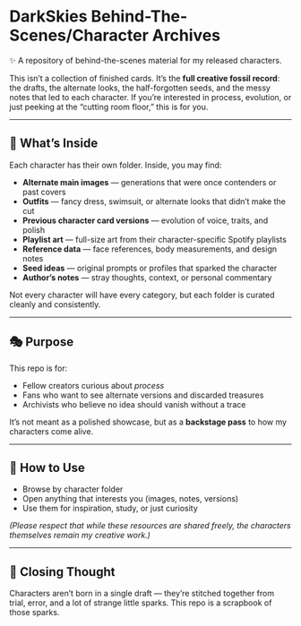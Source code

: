 # DarkSkies Behind-The-Scenes/Character Archives

✨ A repository of behind-the-scenes material for my released characters.

This isn’t  a collection of finished cards. It’s the **full creative fossil record**: the drafts, the alternate looks, the half-forgotten seeds, and the messy notes that led to each character. If you’re interested in process, evolution, or just peeking at the “cutting room floor,” this is for you.

---

## 📂 What’s Inside

Each character has their own folder. Inside, you may find:

* **Alternate main images** — generations that were once contenders or past covers
* **Outfits** — fancy dress, swimsuit, or alternate looks that didn’t make the cut
* **Previous character card versions** — evolution of voice, traits, and polish
* **Playlist art** — full-size art from their character-specific Spotify playlists
* **Reference data** — face references, body measurements, and design notes
* **Seed ideas** — original prompts or profiles that sparked the character
* **Author’s notes** — stray thoughts, context, or personal commentary

Not every character will have every category, but each folder is curated cleanly and consistently.

---

## 🎭 Purpose

This repo is for:

* Fellow creators curious about *process*
* Fans who want to see alternate versions and discarded treasures
* Archivists who believe no idea should vanish without a trace

It’s not meant as a polished showcase, but as a **backstage pass** to how my characters come alive.

---

## 🚀 How to Use

* Browse by character folder
* Open anything that interests you (images, notes, versions)
* Use them for inspiration, study, or just curiosity

*(Please respect that while these resources are shared freely, the characters themselves remain my creative work.)*

---

## 💌 Closing Thought

Characters aren’t born in a single draft — they’re stitched together from trial, error, and a lot of strange little sparks. This repo is a scrapbook of those sparks.
